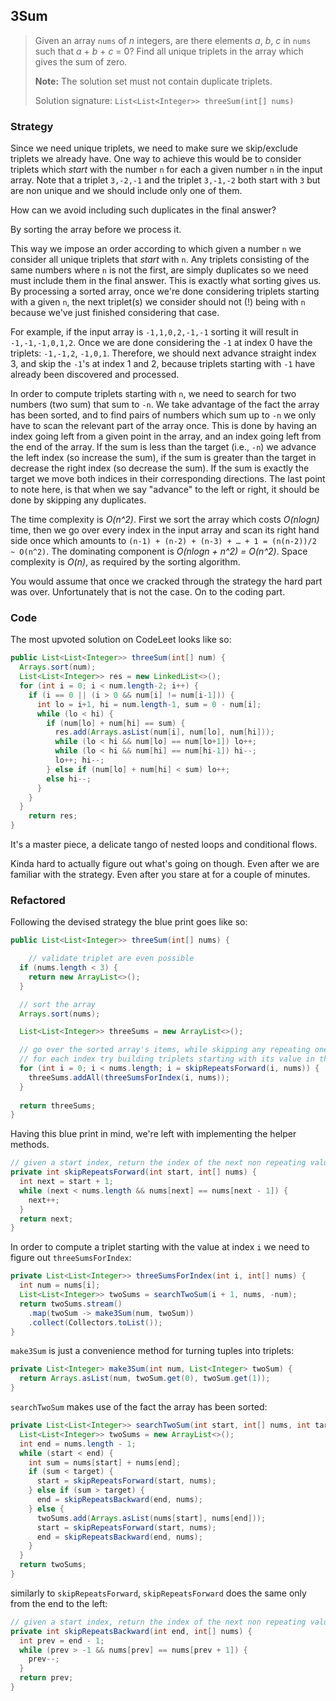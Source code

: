 ## 3Sum

> Given an array `nums` of *n* integers, are there elements *a*, *b*, *c* in `nums` such that *a* + *b* + *c* = 0? Find all unique triplets in the array which gives the sum of zero.
>
> **Note:** The solution set must not contain duplicate triplets.
>
> Solution signature: `List<List<Integer>> threeSum(int[] nums)`



### Strategy

Since we need unique triplets, we need to make sure we skip/exclude triplets we already have. One way to achieve this would be to consider triplets which *start* with the number `n` for each a given number `n` in the input array. Note that a triplet `3,-2,-1` and the triplet `3,-1,-2` both start with `3` but are non unique and we should include only one of them. 

How can we avoid including such duplicates in the final answer?

By sorting the array before we process it. 

This way we impose an order according to which given a number `n` we consider all unique triplets that *start* with `n`. Any triplets consisting of the same numbers where `n` is not the first, are simply duplicates so we need must include them in the final answer. This is exactly what sorting gives us. By processing a sorted array, once we're done considering triplets starting with a given `n`, the next triplet(s) we consider should not (!) being with `n` because we've just finished considering that case.

For example, if the input array is `-1,1,0,2,-1,-1` sorting it will result in `-1,-1,-1,0,1,2`. Once we are done considering the `-1` at index 0 have the triplets: `-1,-1,2`, `-1,0,1`. Therefore, we should next advance straight index 3, and skip the `-1`'s at index 1 and 2, because triplets starting with `-1` have already been discovered and processed.

In order to compute triplets starting with `n`, we need to search for two numbers (two sum) that sum to `-n`. We take advantage of the fact the array has been sorted, and to find pairs of numbers which sum up to `-n` we only have to scan the relevant part of the array once. This is done by having an index going left from a given point in the array, and an index going left from the end of the array. If the sum is less than the target (i.e., `-n`) we advance the left index (so increase the sum), if the sum is greater than the target in decrease the right index (so decrease the sum). If the sum is exactly the target we move both indices in their corresponding directions. The last point to note here, is that when we say "advance" to the left or right, it should be done by skipping any duplicates.

The time complexity is *O(n^2)*. First we sort the array which costs *O(nlogn)* time, then we go over every index in the input array and scan its right hand side once which amounts to `(n-1) + (n-2) + (n-3) + … + 1 = (n(n-2))/2 ~ O(n^2)`. The dominating component is *O(nlogn + n^2) = O(n^2)*. Space complexity is *O(n)*, as required by the sorting algorithm.

You would assume that once we cracked through the strategy the hard part was over. Unfortunately that is not the case. On to the coding part.



### Code

The most upvoted solution on CodeLeet looks like so:

```java
public List<List<Integer>> threeSum(int[] num) {
  Arrays.sort(num);
  List<List<Integer>> res = new LinkedList<>(); 
  for (int i = 0; i < num.length-2; i++) {
    if (i == 0 || (i > 0 && num[i] != num[i-1])) {
      int lo = i+1, hi = num.length-1, sum = 0 - num[i];
      while (lo < hi) {
        if (num[lo] + num[hi] == sum) {
          res.add(Arrays.asList(num[i], num[lo], num[hi]));
          while (lo < hi && num[lo] == num[lo+1]) lo++;
          while (lo < hi && num[hi] == num[hi-1]) hi--;
          lo++; hi--;
        } else if (num[lo] + num[hi] < sum) lo++;
        else hi--;
      }
    }
  }
	return res;
}
```

It's a master piece, a delicate tango of nested loops and conditional flows.

Kinda hard to actually figure out what's going on though. Even after we are familiar with the strategy. Even after you stare at for a couple of minutes.



### Refactored

Following the devised strategy the blue print goes like so:

```java
public List<List<Integer>> threeSum(int[] nums) {

	// validate triplet are even possible
  if (nums.length < 3) {
    return new ArrayList<>();
  }

  // sort the array
  Arrays.sort(nums);

  List<List<Integer>> threeSums = new ArrayList<>();

  // go over the sorted array's items, while skipping any repeating ones
  // for each index try building triplets starting with its value in the array
  for (int i = 0; i < nums.length; i = skipRepeatsForward(i, nums)) {
    threeSums.addAll(threeSumsForIndex(i, nums));
  }
  
  return threeSums;
}
```

Having this blue print in mind, we're left with implementing the helper methods.

```java
// given a start index, return the index of the next non repeating value on the right
private int skipRepeatsForward(int start, int[] nums) {
  int next = start + 1;
  while (next < nums.length && nums[next] == nums[next - 1]) {
    next++;
  }
  return next;
}
```

In order to compute a triplet starting with the value at index `i` we need to figure out `threeSumsForIndex`:

```java
private List<List<Integer>> threeSumsForIndex(int i, int[] nums) {
  int num = nums[i];
  List<List<Integer>> twoSums = searchTwoSum(i + 1, nums, -num);
  return twoSums.stream()
    .map(twoSum -> make3Sum(num, twoSum))
    .collect(Collectors.toList());
}
```

`make3Sum` is just a convenience method for turning tuples into triplets:

```java
private List<Integer> make3Sum(int num, List<Integer> twoSum) {
  return Arrays.asList(num, twoSum.get(0), twoSum.get(1));
}
```

`searchTwoSum` makes use of the fact the array has been sorted:

```java
private List<List<Integer>> searchTwoSum(int start, int[] nums, int target) {
  List<List<Integer>> twoSums = new ArrayList<>();
  int end = nums.length - 1;
  while (start < end) {
    int sum = nums[start] + nums[end];
    if (sum < target) {
      start = skipRepeatsForward(start, nums);
    } else if (sum > target) {
      end = skipRepeatsBackward(end, nums);
    } else {
      twoSums.add(Arrays.asList(nums[start], nums[end]));
      start = skipRepeatsForward(start, nums);
      end = skipRepeatsBackward(end, nums);
    }
  }
  return twoSums;
}
```

similarly to `skipRepeatsForward`,  `skipRepeatsForward` does the same only from the end to the left:

```java
// given a start index, return the index of the next non repeating value on the left
private int skipRepeatsBackward(int end, int[] nums) {
  int prev = end - 1;
  while (prev > -1 && nums[prev] == nums[prev + 1]) {
    prev--;
  }
  return prev;
}
```


